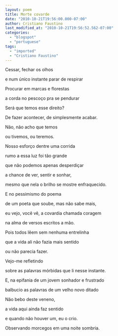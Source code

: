 ```yaml
---
layout: poem
title: Morte covarde
date: "2010-10-21T19:56:00.000-07:00"
author: Cristiano Faustino
last_modified_at: "2010-10-21T19:56:52.562-07:00"
categories:
  - "blogspot"
  - "portuguese"
tags:
  - "imported"
  - "Cristiano Faustino"
---
```


Cessar, fechar os olhos 

e num único instante parar de respirar

Procurar em marcas e florestas

a corda no pescoço pra se pendurar

Será que temos esse direito?

De fazer acontecer, de simplesmente acabar.

Não, não acho que temos

ou tivemos, ou teremos.

Nosso esforço dentre uma corrida

rumo a essa luz foi tão grande

que não podemos apenas desperdiçar

a chance de ver, sentir e sonhar,

mesmo que nela o brilho se mostre enfraquecido.

E no pessimismo do poema

de um poeta que soube, mas não sabe mais,

eu vejo, você vê, a covardia chamada coragem

na alma de versos escritos a mão.

Pois todos lêem sem nenhuma entrelinha

que a vida ali não fazia mais sentido

ou não parecia fazer.

Vejo-me refletindo 

sobre as palavras mórbidas que li nesse instante.

E, na epifania de um jovem sonhador e frustrado

balbucio as palavras de um velho novo ditado

Não bebo deste veneno, 

a vida aqui ainda faz sentido 

e quando não houver um, eu o crio.

Observando morcegos em uma noite sombria.